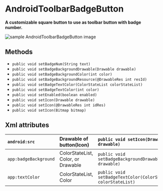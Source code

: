 
# AndroidToolbarBadgeButton
**A customizable square button to use as toolbar button with badge number.**



![sample AndroidToolbarBadgeButton image](https://github.com/Mojtaba-Shafaei/AndroidBadgeButton/blob/master/sampleImges/Screenshot_1.png)

## Methods

- `public void setBadgeNum(String text)`
- `public void setBadgeBackgroundDrawable(Drawable drawable)`
- `public void setBadgeBackgroundColor(int color)`
- `public void setBadgeBackgroundResource(@DrawableRes int resId)`
- `public void setBadgeTextColor(ColorStateList colorStateList)`
- `public void setBadgeTextColor(int color)`
- `public void setEnabled(boolean enabled)`
- `public void setIcon(Drawable drawable)`
- `public void setIcon(@DrawableRes int idRes)`
- `public void setIcon(Bitmap bitmap)`


## Xml attributes 

|`android:src`   | Drawable of button(Icon)   |`public void setIcon(Drawable drawable)` |
| :------------ | :------------ | :------------ |
|`app:badgeBackground`   |  ColorStateList, Color, or Drawable  | `public void setBadgeBackgroundDrawable(Drawable drawable)`|
| `app:textColor`   |   ColorStateList, Color |`public void setBadgeTextColor(ColorStateList colorStateList)` |
